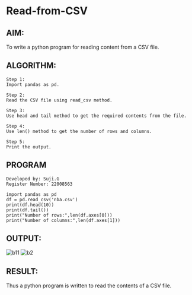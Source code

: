 # Read-from-CSV

## AIM:
To write a python program for reading content from a CSV file.

## ALGORITHM:
```
Step 1:
Import pandas as pd.

Step 2:
Read the CSV file using read_csv method.

Step 3:
Use head and tail method to get the required contents from the file.

Step 4:
Use len() method to get the number of rows and columns.

Step 5:
Print the output.
```

## PROGRAM
```
Developed by: Suji.G
Register Number: 22008563

import pandas as pd
df = pd.read_csv('nba.csv')
print(df.head(10))
print(df.tail())
print("Number of rows:",len(df.axes[0]))
print("Number of columns:",len(df.axes[1]))
```

## OUTPUT:
![b11](https://user-images.githubusercontent.com/119559822/214855317-9de70756-6759-4f06-86e0-0bcd28f36694.png)
![b2](https://user-images.githubusercontent.com/119559822/214855346-ca39e600-03ce-455e-b2be-ad8cf6751f75.png)


## RESULT:
Thus a python program is written to read the contents of a CSV file.
